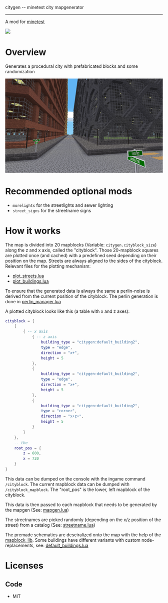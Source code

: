 
citygen -- minetest city mapgenerator

-----------------

A mod for [minetest](http://www.minetest.net)

![](https://github.com/BuckarooBanzay/citygen/workflows/luacheck/badge.svg)

# Overview

Generates a procedural city with prefabricated blocks and some randomization

<img src="./screenshot.png"/>

# Recommended optional mods

* `morelights` for the streetlights and sewer lighting
* `street_signs` for the streetname signs

# How it works

The map is divided into 20 mapblocks (Variable: `citygen.cityblock_size`) along the z and x axis, called the "cityblock".
Those 20-mapblock squares are plotted once (and cached) with a predefined seed depending on their position on the map.
Streets are always aligned to the sides of the cityblock.
Relevant files for the plotting mechanism:
* [plot_streets.lua](plot_streets.lua)
* [plot_buildings.lua](plot_buildings.lua)


To ensure that the generated data is always the same a perlin-noise is derived from the current position of the cityblock.
The perlin generation is done in [perlin_manager.lua](perlin_manager.lua)

A plotted cityblock looks like this (a table with x and z axes):

```lua
cityblock = {
	{
		{ -- x axis
			{ -- z axis
				building_type = "citygen:default_building2",
				type = "edge",
				direction = "x+",
				height = 5
			},
			{
				building_type = "citygen:default_building2",
				type = "edge",
				direction = "x+",
				height = 5
			},
			{
				building_type = "citygen:default_building2",
				type = "corner",
				direction = "x+z+",
				height = 5
			}
		}
	},
	-- the
	root_pos = {
		z = 600,
		x = 720
	}
}
```

This data can be dumped on the console with the ingame command `/cityblock`.
The current mapblock data can be dumped with `/cityblock_mapblock`.
The "root_pos" is the lower, left mapblock of the cityblock.

This data is then passed to each mapblock that needs to be generated by the mapgen (See: [mapgen.lua](mapgen.lua))

The streetnames are picked randomly (depending on the x/z position of the street) from a catalog (See: [streetname.lua](util/streetname.lua))

The premade schematics are deseiralized onto the map with the help of the [mapblock_lib](https://github.com/BuckarooBanzay/mapblock_lib).
Some buildings have different variants with custom node-replacements, see: [default_buildings.lua](default_buildings.lua)

# Licenses

## Code

* MIT
